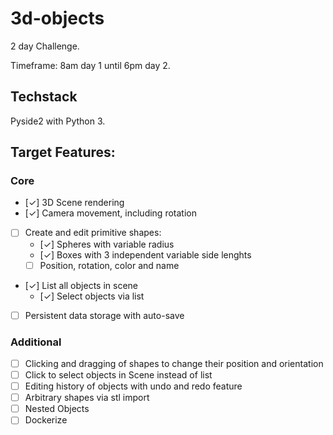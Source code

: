# 3d-objects

2 day Challenge.

Timeframe: 8am day 1 until 6pm day 2.

## Techstack

Pyside2 with Python 3.

## Target Features:

### Core

 * [✓] 3D Scene rendering
 * [✓] Camera movement, including rotation
 * [ ] Create and edit primitive shapes:
    * [✓] Spheres with variable radius
    * [✓] Boxes with 3 independent variable side lenghts
    * [ ] Position, rotation, color and name
 * [✓] List all objects in scene
   * [✓] Select objects via list
 * [ ] Persistent data storage with auto-save

### Additional

 * [ ] Clicking and dragging of shapes to change their position and orientation
 * [ ] Click to select objects in Scene instead of list
 * [ ] Editing history of objects with undo and redo feature
 * [ ] Arbitrary shapes via stl import
 * [ ] Nested Objects
 * [ ] Dockerize